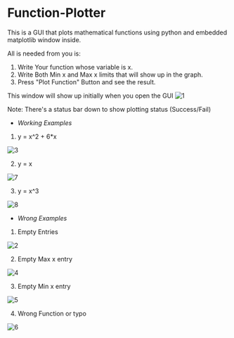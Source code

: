 # Function-Plotter
This is a GUI that plots mathematical functions using python and embedded matplotlib window inside.

All is needed from you is:
1. Write Your function whose variable is x.
2. Write Both Min x and Max x limits that will show up in the graph.
3. Press "Plot Function" Button and see the result.


This window will show up initially when you open the GUI
![1](https://user-images.githubusercontent.com/18193544/125362735-b1469500-e36f-11eb-962a-cc8958d39cfb.png)


Note: There's a status bar down to show plotting status (Success/Fail)

* *Working Examples*
1. y = x^2 + 6*x


![3](https://user-images.githubusercontent.com/18193544/125362953-0c788780-e370-11eb-86dd-727036574203.png)




2. y = x


![7](https://user-images.githubusercontent.com/18193544/125362973-1306ff00-e370-11eb-85dc-9d5bdb99121e.png)




3. y = x^3


![8](https://user-images.githubusercontent.com/18193544/125363019-287c2900-e370-11eb-9d91-8575c29013bb.png)




* *Wrong Examples*

1. Empty Entries


![2](https://user-images.githubusercontent.com/18193544/125363052-3cc02600-e370-11eb-9430-ff970c3fc518.png)




2. Empty Max x entry


![4](https://user-images.githubusercontent.com/18193544/125363094-4c3f6f00-e370-11eb-8cf8-27c5ed785e30.png)


3. Empty Min x entry


![5](https://user-images.githubusercontent.com/18193544/125363149-65482000-e370-11eb-94f4-43a985836823.png)


4. Wrong Function or typo


![6](https://user-images.githubusercontent.com/18193544/125363196-7b55e080-e370-11eb-9184-34f97bbb1e4d.png)


